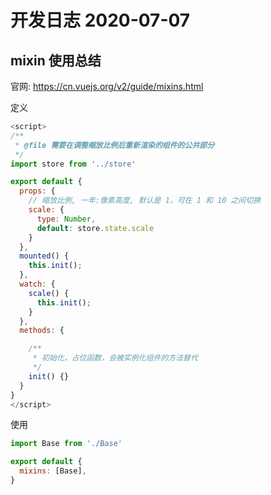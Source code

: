 # 开发日志 2020-07-07

## mixin 使用总结

官网: https://cn.vuejs.org/v2/guide/mixins.html

定义
```js
<script>
/**
 * @file 需要在调整缩放比例后重新渲染的组件的公共部分
 */
import store from '../store'

export default {
  props: {
    // 缩放比例, 一年:像素高度, 默认是 1，可在 1 和 10 之间切换
    scale: {
      type: Number,
      default: store.state.scale
    }
  },
  mounted() {
    this.init();
  },
  watch: {
    scale() {
      this.init();
    }
  },
  methods: {

    /**
     * 初始化，占位函数，会被实例化组件的方法替代
     */
    init() {}
  }
}
</script>
```

使用

```js
import Base from './Base'

export default {
  mixins: [Base],
}
```
